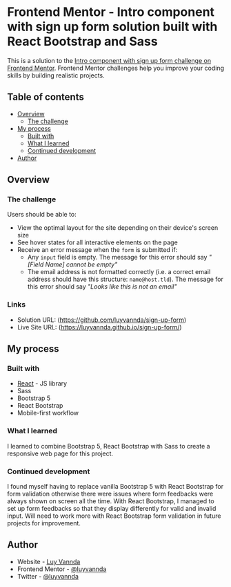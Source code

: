 # Frontend Mentor - Intro component with sign up form solution built with React Bootstrap and Sass

This is a solution to the [Intro component with sign up form challenge on Frontend Mentor](https://www.frontendmentor.io/challenges/intro-component-with-signup-form-5cf91bd49edda32581d28fd1). Frontend Mentor challenges help you improve your coding skills by building realistic projects. 

## Table of contents

- [Overview](#overview)
  - [The challenge](#the-challenge)
- [My process](#my-process)
  - [Built with](#built-with)
  - [What I learned](#what-i-learned)
  - [Continued development](#continued-development)
- [Author](#author)

## Overview

### The challenge

Users should be able to:

- View the optimal layout for the site depending on their device's screen size
- See hover states for all interactive elements on the page
- Receive an error message when the `form` is submitted if:
  - Any `input` field is empty. The message for this error should say *"[Field Name] cannot be empty"*
  - The email address is not formatted correctly (i.e. a correct email address should have this structure: `name@host.tld`). The message for this error should say *"Looks like this is not an email"*


### Links

- Solution URL: (https://github.com/luyvannda/sign-up-form)
- Live Site URL: (https://luyvannda.github.io/sign-up-form/)

## My process

### Built with

- [React](https://reactjs.org/) - JS library
- Sass
- Bootstrap 5
- React Bootstrap
- Mobile-first workflow


### What I learned

I learned to combine Bootstrap 5, React Bootstrap with Sass to create a responsive web page for this project. 


### Continued development

I found myself having to replace vanilla Bootstrap 5 with React Bootstrap for form validation otherwise there were issues where form feedbacks were always shown on screen all the time. With React Bootstrap, I managed to set up form feedbacks so that they display differently for valid and invalid input. Will need to work more with React Bootstrap form validation in future projects for improvement.

## Author

- Website - [Luy Vannda](https://luyvannda.github.io)
- Frontend Mentor - [@luyvannda](https://www.frontendmentor.io/profile/luyvannda)
- Twitter - [@luyvannda](https://twitter.com/luyvannda)

